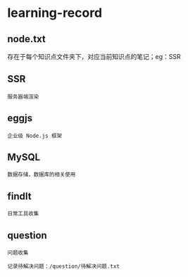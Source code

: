 # learning-record

## node.txt

存在于每个知识点文件夹下，对应当前知识点的笔记；eg：SSR

## SSR
```
服务器端渲染
```

## eggjs
```
企业级 Node.js 框架
```

## MySQL
```
数据存储，数据库的相关使用
```

## findIt
```
日常工具收集
```

## question
```
问题收集

记录待解决问题：/question/待解决问题.txt
```
